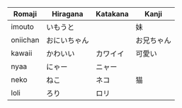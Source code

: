 | Romaji | Hiragana | Katakana | Kanji  |
| ------ | -------- | -------- | ------ |
| imouto | いもうと |  | 妹 |
| oniichan | おにいちゃん |  | お兄ちゃん |
| kawaii | かわいい | カワイイ | 可愛い |
| nyaa | にゃー | ニャー |  |
| neko | ねこ | ネコ | 猫 |
| loli | ろり | ロリ |  |
